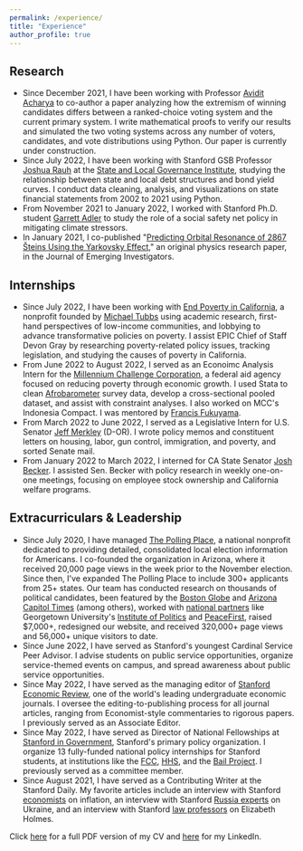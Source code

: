 ```yaml
---
permalink: /experience/
title: "Experience"
author_profile: true
---
```


## Research
- Since December 2021, I have been working with Professor [Avidit Acharya](https://www.aviditacharya.com/home) to co-author a paper analyzing how the extremism of winning candidates differs between a ranked-choice voting system and the current primary system. I write mathematical proofs to verify our results and simulated the two voting systems across any number of voters, candidates, and vote distributions using Python. Our paper is currently under construction. 
- Since July 2022, I have been working with Stanford GSB Professor [Joshua Rauh](https://web.stanford.edu/~rauh/index.html) at the [State and Local Governance Institute](https://www.hoover.org/focus-areas/empowering-state-and-local-governance), studying the relationship between state and local debt structures and bond yield curves. I conduct data cleaning, analysis, and visualizations on state financial statements from 2002 to 2021 using Python. 
- From November 2021 to January 2022, I worked with Stanford Ph.D. student [Garrett Adler](https://earth.stanford.edu/events/e-iper-dissertation-defense-garrett-albistegui-adler-social-order-and-social-protection#gs.cpmwy4) to study the role of a social safety net policy in mitigating climate stressors. 
- In January 2021, I co-published "[Predicting Orbital Resonance of 2867 Šteins Using the Yarkovsky Effect](https://www.emerginginvestigators.org/articles/predicting-orbital-resonance-of-2867-steins-using-the-yarkovsky-effect/pdf)," an original physics research paper, in the Journal of Emerging Investigators. 

## Internships
- Since July 2022, I have been working with [End Poverty in California](https://endpovertyinca.org/), a nonprofit founded by [Michael Tubbs](https://en.wikipedia.org/wiki/Michael_Tubbs) using academic research, first-hand perspectives of low-income communities, and lobbying to advance transformative policies on poverty. I assist EPIC Chief of Staff Devon Gray by researching poverty-related policy issues, tracking legislation, and studying the causes of poverty in California.
- From June 2022 to August 2022, I served as an Econoimc Analysis Intern for the [Millennium Challenge Corporation](https://www.mcc.gov/), a federal aid agency focused on reducing poverty through economic growth. I used Stata to clean [Afrobarometer](https://www.afrobarometer.org/) survey data, develop a cross-sectional pooled dataset, and assist with constraint analyses. I also worked on MCC's Indonesia Compact. I was mentored by [Francis Fukuyama](https://en.wikipedia.org/wiki/Francis_Fukuyama).
- From March 2022 to June 2022, I served as a Legislative Intern for U.S. Senator [Jeff Merkley](https://www.merkley.senate.gov/) (D-OR). I wrote policy memos and constituent letters on housing, labor, gun control, immigration, and poverty, and sorted Senate mail.
- From January 2022 to March 2022, I interned for CA State Senator [Josh Becker](https://sd13.senate.ca.gov/). I assisted Sen. Becker with policy research in weekly one-on-one meetings, focusing on employee stock ownership and California welfare programs.

## Extracurriculars & Leadership
- Since July 2020, I have managed [The Polling Place](https://thepollingplace.org/), a national nonprofit dedicated to providing detailed, consolidated local election information for Americans. I co-founded the organization in Arizona, where it received 20,000 page views in the week prior to the November election. Since then, I've expanded The Polling Place to include 300+ applicants from 25+ states. Our team has conducted research on thousands of political candidates, been featured by the [Boston Globe](https://www.bostonglobe.com/2021/11/03/metro/newton-south-students-work-bring-polling-place-massachusetts/) and [Arizona Capitol Times](https://azcapitoltimes.com/news/2020/10/22/too-young-to-vote-but-not-too-young-to-inform-voters/) (among others), worked with [national partners](https://www.peacefirst.org/home) like Georgetown University's [Institute of Politics](https://politics.georgetown.edu/) and [PeaceFirst](https://www.peacefirst.org/home), raised $7,000+, redesigned our website, and received 320,000+ page views and 56,000+ unique visitors to date.
- Since June 2022, I have served as Stanford's youngest Cardinal Service Peer Advisor. I advise students on public service opportunities, organize service-themed events on campus, and spread awareness about public service opportunities.
- Since May 2022, I have served as the managing editor of [Stanford Economic Review](https://stanfordeconreview.com/), one of the world's leading undergraduate economic journals. I oversee the editing-to-publishing process for all journal articles, ranging from Economist-style commentaries to rigorous papers. I previously served as an Associate Editor.
- Since May 2022, I have served as Director of National Fellowships at [Stanford in Government](https://sig.stanford.edu/), Stanford's primary policy organization. I organize 13 fully-funded national policy internships for Stanford students, at institutions like the [FCC](https://www.fcc.gov/), [HHS](https://www.hhs.gov/), and the [Bail Project](https://bailproject.org/). I previously served as a committee member.
- Since August 2021, I have served as a Contributing Writer at the Stanford Daily. My favorite articles include an interview with Stanford [economists](https://stanforddaily.com/2022/09/04/stanford-economists-pin-runaway-inflation-on-government-expect-more-pain-on-the-horizon/) on inflation, an interview with Stanford [Russia experts](https://stanforddaily.com/2022/02/27/crisis-in-ukraine-your-questions-answered-by-stanford-experts/) on Ukraine, and an interview with Stanford [law professors](https://stanforddaily.com/2021/09/26/elizabeth-holmess-trial-outcome-is-uncertain-law-professors-say/) on Elizabeth Holmes.

Click [here](https://kwahal.github.io/files/Karsen%20Lee%20Wahal%20Resume%20(PDF).pdf) for a full PDF version of my CV and [here](https://www.linkedin.com/in/karsen-wahal/) for my LinkedIn.
